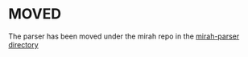 MOVED
============

The parser has been moved under the mirah repo in the [mirah-parser directory](https://github.com/mirah/mirah/tree/master/mirah-parser)